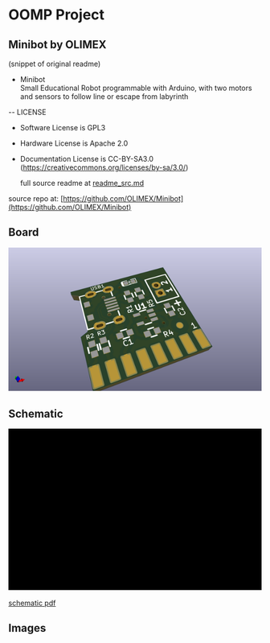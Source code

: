 # OOMP Project  
## Minibot  by OLIMEX  
  
(snippet of original readme)  
  
- Minibot  
Small Educational Robot programmable with Arduino, with two motors and sensors to follow line or escape from labyrinth  
  
-- LICENSE  
* Software License is GPL3  
* Hardware License is Apache 2.0  
* Documentation License is CC-BY-SA3.0 (https://creativecommons.org/licenses/by-sa/3.0/)  
  
  full source readme at [readme_src.md](readme_src.md)  
  
source repo at: [https://github.com/OLIMEX/Minibot](https://github.com/OLIMEX/Minibot)  
## Board  
  
[![working_3d.png](working_3d_600.png)](working_3d.png)  
## Schematic  
  
[![working_schematic.png](working_schematic_600.png)](working_schematic.png)  
  
[schematic pdf](working_schematic.pdf)  
## Images  
